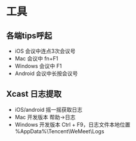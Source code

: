 # 工具



## 各端tips呼起
- iOS 会议中连点3次会议号
- Mac 会议中 fn+F1
- Windows 会议中 F1
- Android 会议中长按会议号
## Xcast 日志提取
- iOS/android 摇一摇获取日志
- Mac 开发版本 帮助->日志
- Windows 开发版本 Ctrl + F9，日志文件本地位置 %AppData%\Tencent\WeMeet\Logs

